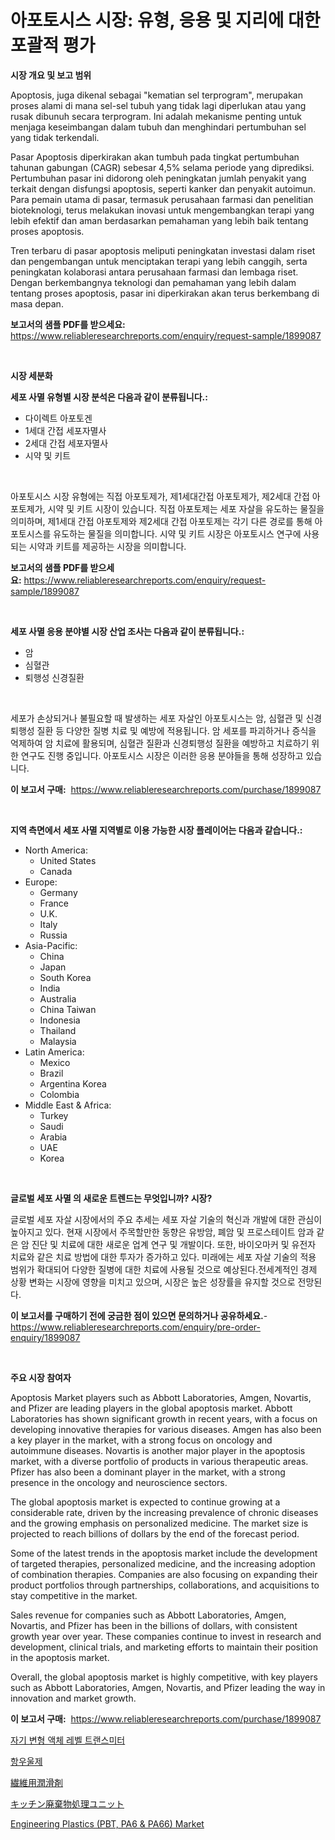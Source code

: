 <p><h1>아포토시스 시장: 유형, 응용 및 지리에 대한 포괄적 평가</h1></p><p><strong>시장 개요 및 보고 범위</strong></p>
<p><p>Apoptosis, juga dikenal sebagai "kematian sel terprogram", merupakan proses alami di mana sel-sel tubuh yang tidak lagi diperlukan atau yang rusak dibunuh secara terprogram. Ini adalah mekanisme penting untuk menjaga keseimbangan dalam tubuh dan menghindari pertumbuhan sel yang tidak terkendali.</p><p>Pasar Apoptosis diperkirakan akan tumbuh pada tingkat pertumbuhan tahunan gabungan (CAGR) sebesar 4,5% selama periode yang diprediksi. Pertumbuhan pasar ini didorong oleh peningkatan jumlah penyakit yang terkait dengan disfungsi apoptosis, seperti kanker dan penyakit autoimun. Para pemain utama di pasar, termasuk perusahaan farmasi dan penelitian bioteknologi, terus melakukan inovasi untuk mengembangkan terapi yang lebih efektif dan aman berdasarkan pemahaman yang lebih baik tentang proses apoptosis.</p><p>Tren terbaru di pasar apoptosis meliputi peningkatan investasi dalam riset dan pengembangan untuk menciptakan terapi yang lebih canggih, serta peningkatan kolaborasi antara perusahaan farmasi dan lembaga riset. Dengan berkembangnya teknologi dan pemahaman yang lebih dalam tentang proses apoptosis, pasar ini diperkirakan akan terus berkembang di masa depan.</p></p>
<p><strong>보고서의 샘플 PDF를 받으세요:</strong> <a href="https://www.reliableresearchreports.com/enquiry/request-sample/1899087">https://www.reliableresearchreports.com/enquiry/request-sample/1899087</a></p>
<p>&nbsp;</p>
<p><strong>시장 세분화</strong></p>
<p><strong>세포 사멸 유형별 시장 분석은 다음과 같이 분류됩니다.:</strong></p>
<p><ul><li>다이렉트 아포토겐</li><li>1세대 간접 세포자멸사</li><li>2세대 간접 세포자멸사</li><li>시약 및 키트</li></ul></p>
<p>&nbsp;</p>
<p><p>아포토시스 시장 유형에는 직접 아포토제가, 제1세대간접 아포토제가, 제2세대 간접 아포토제가, 시약 및 키트 시장이 있습니다. 직접 아포토제는 세포 자살을 유도하는 물질을 의미하며, 제1세대 간접 아포토제와 제2세대 간접 아포토제는 각기 다른 경로를 통해 아포토시스를 유도하는 물질을 의미합니다. 시약 및 키트 시장은 아포토시스 연구에 사용되는 시약과 키트를 제공하는 시장을 의미합니다.</p></p>
<p><strong>보고서의 샘플 PDF를 받으세요:</strong>&nbsp;<a href="https://www.reliableresearchreports.com/enquiry/request-sample/1899087">https://www.reliableresearchreports.com/enquiry/request-sample/1899087</a></p>
<p>&nbsp;</p>
<p><strong> 세포 사멸 응용 분야별 시장 산업 조사는 다음과 같이 분류됩니다.:</strong></p>
<p><ul><li>암</li><li>심혈관</li><li>퇴행성 신경질환</li></ul></p>
<p>&nbsp;</p>
<p><p>세포가 손상되거나 불필요할 때 발생하는 세포 자살인 아포토시스는 암, 심혈관 및 신경퇴행성 질환 등 다양한 질병 치료 및 예방에 적용됩니다. 암 세포를 파괴하거나 증식을 억제하여 암 치료에 활용되며, 심혈관 질환과 신경퇴행성 질환을 예방하고 치료하기 위한 연구도 진행 중입니다. 아포토시스 시장은 이러한 응용 분야들을 통해 성장하고 있습니다.</p></p>
<p><strong>이 보고서 구매:</strong>&nbsp; <a href="https://www.reliableresearchreports.com/purchase/1899087">https://www.reliableresearchreports.com/purchase/1899087</a></p>
<p>&nbsp;</p>
<p><strong>지역 측면에서 세포 사멸 지역별로 이용 가능한 시장 플레이어는 다음과 같습니다.:</strong></p>
<p><ul>
    <li>
        North America:
        <ul>
            <li>United States</li>
            <li>Canada</li>
        </ul>
    </li>
    <li>
        Europe:
        <ul>
            <li>Germany</li>
            <li>France</li>
            <li>U.K.</li>
            <li>Italy</li>
            <li>Russia</li>
        </ul>
    </li>
    <li>
        Asia-Pacific:
        <ul>
            <li>China</li>
            <li>Japan</li>
            <li>South Korea</li>
            <li>India</li>
            <li>Australia</li>
            <li>China Taiwan</li>
            <li>Indonesia</li>
            <li>Thailand</li>
            <li>Malaysia</li>
        </ul>
    </li>
    <li>
        Latin America:
        <ul>
            <li>Mexico</li>
            <li>Brazil</li>
            <li>Argentina Korea</li>
            <li>Colombia</li>
        </ul>
    </li>
    <li>
        Middle East & Africa:
        <ul>
            <li>Turkey</li>
            <li>Saudi</li>
            <li>Arabia</li>
            <li>UAE</li>
            <li>Korea</li>
        </ul>
    </li>
    </ul></p>
<p>&nbsp;</p>
<p><strong>글로벌 세포 사멸 의 새로운 트렌드는 무엇입니까? 시장?</strong></p>
<p><p>글로벌 세포 자살 시장에서의 주요 추세는 세포 자살 기술의 혁신과 개발에 대한 관심이 높아지고 있다. 현재 시장에서 주목할만한 동향은 유방암, 폐암 및 프로스테이트 암과 같은 암 진단 및 치료에 대한 새로운 업계 연구 및 개발이다. 또한, 바이오마커 및 유전자 치료와 같은 치료 방법에 대한 투자가 증가하고 있다. 미래에는 세포 자살 기술의 적용 범위가 확대되어 다양한 질병에 대한 치료에 사용될 것으로 예상된다.전세계적인 경제 상황 변화는 시장에 영향을 미치고 있으며, 시장은 높은 성장률을 유지할 것으로 전망된다.</p></p>
<p><strong>이 보고서를 구매하기 전에 궁금한 점이 있으면 문의하거나 공유하세요.</strong>- <a href="https://www.reliableresearchreports.com/enquiry/pre-order-enquiry/1899087">https://www.reliableresearchreports.com/enquiry/pre-order-enquiry/1899087</a></p>
<p>&nbsp;</p>
<p><strong>주요 시장 참여자</strong></p>
<p><p>Apoptosis Market players such as Abbott Laboratories, Amgen, Novartis, and Pfizer are leading players in the global apoptosis market. Abbott Laboratories has shown significant growth in recent years, with a focus on developing innovative therapies for various diseases. Amgen has also been a key player in the market, with a strong focus on oncology and autoimmune diseases. Novartis is another major player in the apoptosis market, with a diverse portfolio of products in various therapeutic areas. Pfizer has also been a dominant player in the market, with a strong presence in the oncology and neuroscience sectors.</p><p>The global apoptosis market is expected to continue growing at a considerable rate, driven by the increasing prevalence of chronic diseases and the growing emphasis on personalized medicine. The market size is projected to reach billions of dollars by the end of the forecast period.</p><p>Some of the latest trends in the apoptosis market include the development of targeted therapies, personalized medicine, and the increasing adoption of combination therapies. Companies are also focusing on expanding their product portfolios through partnerships, collaborations, and acquisitions to stay competitive in the market.</p><p>Sales revenue for companies such as Abbott Laboratories, Amgen, Novartis, and Pfizer has been in the billions of dollars, with consistent growth year over year. These companies continue to invest in research and development, clinical trials, and marketing efforts to maintain their position in the apoptosis market.</p><p>Overall, the global apoptosis market is highly competitive, with key players such as Abbott Laboratories, Amgen, Novartis, and Pfizer leading the way in innovation and market growth.</p></p>
<p><strong>이 보고서 구매:</strong>&nbsp;&nbsp;<a href="https://www.reliableresearchreports.com/purchase/1899087">https://www.reliableresearchreports.com/purchase/1899087</a></p>
<p><p><a href="https://medium.com/@zolajenkins98/%EB%A7%88%EA%B7%B8%EB%84%A4%ED%86%A0%EC%8A%A4%ED%8A%B8%EB%A6%AD%ED%8B%B0%EB%B8%8C-%EC%95%A1%EC%B2%B4-%EB%A0%88%EB%B2%A8-%EB%B3%80%EC%86%A1%EA%B8%B0-%EC%8B%9C%EC%9E%A5-%EA%B2%BD%EC%9F%81-%EB%B6%84%EC%84%9D-%EC%8B%9C%EC%9E%A5-%EB%8F%99%ED%96%A5-%EB%B0%8F-2031%EB%85%84%EA%B9%8C%EC%A7%80%EC%9D%98-%EC%A0%84%EB%A7%9D-7bb400decdfe">자기 변형 액체 레벨 트랜스미터</a></p><p><a href="https://github.com/vsn7qpua81q/Market-Research-Report-List-1/blob/main/18059421525.md">항우울제</a></p><p><a href="https://github.com/adcxff01450218/Market-Research-Report-List-1/blob/main/11892061863.md">繊維用潤滑剤</a></p><p><a href="https://github.com/xnljig2898992/Market-Research-Report-List-1/blob/main/31224891862.md">キッチン廃棄物処理ユニット</a></p><p><a href="https://issuu.com/reportprime-2/docs/engineering-plastics-pbt-pa6-pa66-market-size-2030">Engineering Plastics (PBT, PA6 & PA66) Market</a></p></p>

